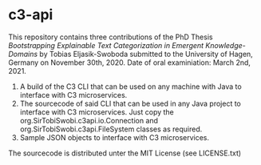 # c3-api
This repository contains three contributions of the PhD Thesis *Bootstrapping Explainable Text Categorization in Emergent Knowledge-Domains* by Tobias Eljasik-Swoboda submitted to the University of Hagen, Germany on November 30th, 2020. Date of oral examiniation: March 2nd, 2021. 

1. A build of the C3 CLI that can be used on any machine with Java to interface with C3 microservices. 
2. The sourcecode of said CLI that can be used in any Java project to interface with C3 microservices. Just copy the org.SirTobiSwobi.c3api.io.Connection and org.SirTobiSwobi.c3api.FileSystem classes as required.
3. Sample JSON objects to interface with C3 microservices. 

The sourcecode is distributed unter the MIT License (see LICENSE.txt)
